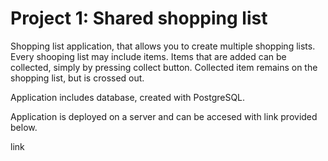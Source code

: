 # Project 1: Shared shopping list

Shopping list application, that allows you to create multiple shopping lists. Every shooping list may include items. Items that are added can be collected, simply by pressing collect button. Collected item remains on the shopping list, but is crossed out. 

Application includes database, created with PostgreSQL. 

Application is deployed on a server and can be accesed with link provided below.

link